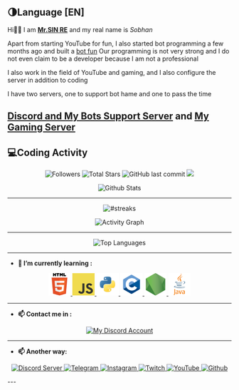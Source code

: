 
## 🌗Language [EN]
Hi👋🏻
I am **[Mr.SIN RE](https://zil.ink/sobhan.srza)** and my real name is *Sobhan*

Apart from starting YouTube for fun, I also started bot programming a few months ago and built a [bot fun](https://discord.com/oauth2/authorize?client_id=914445178201337877&permissions=1644972474359&scope=bot%20applications.commands)
Our programming is not very strong and I do not even claim to be a developer because I am not a professional

I also work in the field of YouTube and gaming, and I also configure the server in addition to coding

I have two servers, one to support bot hame and one to pass the time

  [Discord and My Bots Support Server](https://discord.gg/rsQGcSfyJs) and [My Gaming Server](https://discord.gg/WMhke7BW7J)
---
 ## 💻Coding Activity

<p align="center">
  <img alt="Followers" src="https://img.shields.io/github/followers/Sobhan-SRZA?style=social">
  <img alt="Total Stars" src="https://img.shields.io/github/stars/Sobhan-SRZA?style=social">
  <img alt="GitHub last commit" src="https://img.shields.io/github/last-commit/Sobhan-SRZA/How-Create-Discord-Bot">
  <img src="https://komarev.com/ghpvc/?username=Sobhan-SRZA">
</p>




<p align="center">
    <img alt="Github Stats" src="https://github-readme-stats.vercel.app/api?username=Sobhan-SRZA&show_icons=true&count_private=true&theme=react&hide_border=true&bg_color=0D1117" />
</p>
    
---

<p align="center">
        <img title="h" alt="#streaks" src="https://github-readme-streak-stats.herokuapp.com/?user=Sobhan-SRZA&theme=black-ice&hide_border=true&stroke=0000&background=0D1117"/>
</p>

<p align="center">
   <img alt="Activity Graph" src="https://activity-graph.herokuapp.com/graph?username=Sobhan-SRZA&bg_color=0D1117&color=5BCDEC&line=5BCDEC&point=FFFFFF&hide_border=true" />
</p>
    
---


<p align="center">
    <img alt="Top Languages" src="https://github-readme-stats.vercel.app/api/top-langs/?username=Sobhan-SRZA&langs_count=8&count_private=true&theme=react&hide_border=true&bg_color=0D1117" />
</p>

---

- **🌱 I’m currently learning :** &nbsp;
<p align="center">
  <a href="https://discord.gg/WMhke7BW7J">
  <img height="50" width="50px" src="https://raw.githubusercontent.com/github/explore/80688e429a7d4ef2fca1e82350fe8e3517d3494d/topics/html/html.png">
  <img height="50" width="50px" src="https://raw.githubusercontent.com/github/explore/80688e429a7d4ef2fca1e82350fe8e3517d3494d/topics/javascript/javascript.png">
  <img height="50" width="50px" src="https://raw.githubusercontent.com/github/explore/80688e429a7d4ef2fca1e82350fe8e3517d3494d/topics/python/python.png">
  <img height="50" width="50px" src="https://raw.githubusercontent.com/github/explore/80688e429a7d4ef2fca1e82350fe8e3517d3494d/topics/c/c.png">
  <img height="50" width="50px" src="https://raw.githubusercontent.com/github/explore/80688e429a7d4ef2fca1e82350fe8e3517d3494d/topics/nodejs/nodejs.png">
  <img height="50" width="50px" src="https://raw.githubusercontent.com/github/explore/80688e429a7d4ef2fca1e82350fe8e3517d3494d/topics/java/java.png">
  </a>
</p>

---

- **📫 Contact me in :**


<p align="center">
  <a href="https://discord.gg/WMhke7BW7J">
    <img alt="My Discord Account" src="https://discord.c99.nl/widget/theme-1/831934465609302056.png"  height="680"  width="480px" />
  </a>
</p>

---

- **📫 Another way:**
<p align="center">
  <a href="https://discord.gg/WMhke7BW7J">
    <img alt="Discord Server" src="https://cdn.jsdelivr.net/npm/simple-icons@v3/icons/discord.svg" width="50px"/>
  </a>
  <a href="https://t.me/SobhanSRZA">
    <img alt="Telegram" src="https://cdn.jsdelivr.net/npm/simple-icons@v3/icons/telegram.svg" width="50px"/>
  </a>
  <a href="https://www.instagram.com/srza._.gamer/">
    <img alt="Instagram" src="https://cdn.jsdelivr.net/npm/simple-icons@v3/icons/instagram.svg" width="50px"/>
  </a>
  <a href="https://www.twitch.tv/sobhan_srza">
    <img alt="Twitch" src="https://cdn.jsdelivr.net/npm/simple-icons@v3/icons/twitch.svg" width="50px"/>
  </a>
  <a href="https://b2n.ir/srza-.-gamer">
    <img alt="YouTube" src="https://cdn.jsdelivr.net/npm/simple-icons@v3/icons/youtube.svg" width="50px"/>
  </a>
  <a href="https://github.com/Sobhan-SRZA">
    <img alt="Github" src="https://cdn.jsdelivr.net/npm/simple-icons@v3/icons/github.svg" width="50px"/>
  </a>
</p>
---

